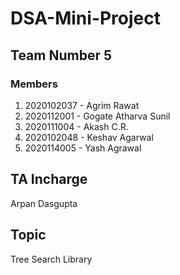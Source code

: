 # DSA-Mini-Project

## Team Number 5

### Members
1. 2020102037 - Agrim Rawat
2. 2020112001 - Gogate Atharva Sunil
3. 2020111004 - Akash C.R.
4. 2020102048 - Keshav Agarwal
5. 2020114005 - Yash Agrawal

## TA Incharge
Arpan Dasgupta

## Topic
Tree Search Library